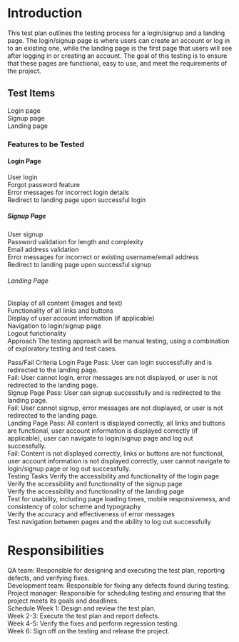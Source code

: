 <h1>Introduction</h1>
This test plan outlines the testing process for a login/signup and a landing page. The login/signup page is where users can create an account or log in to an existing one, while the landing page is the first page that users will see after logging in or creating an account. The goal of this testing is to ensure that these pages are functional, easy to use, and meet the requirements of the project.

<h2>Test Items</h2>
Login page<br>
Signup page<br>
Landing page<br>
<h3>Features to be Tested</h3>
<h4>Login Page</h4>
User login<br>
Forgot password feature<br>
Error messages for incorrect login details<br>
Redirect to landing page upon successful login<br>
<h5>Signup Page</h5>
User signup<br>
Password validation for length and complexity<br>
Email address validation<br>
Error messages for incorrect or existing username/email address<br>
Redirect to landing page upon successful signup<br>
<h6>Landing Page</h6>
Display of all content (images and text)<br>
Functionality of all links and buttons<br>
Display of user account information (if applicable)<br>
Navigation to login/signup page<br>
Logout functionality<br>
<h7>Approach</h7>
The testing approach will be manual testing, using a combination of exploratory testing and test cases.

Pass/Fail Criteria
<h8>Login Page</h8>
Pass: User can login successfully and is redirected to the landing page.<br>
Fail: User cannot login, error messages are not displayed, or user is not redirected to the landing page.<br>
<h9>Signup Page</h9>
Pass: User can signup successfully and is redirected to the landing page.<br>
Fail: User cannot signup, error messages are not displayed, or user is not redirected to the landing page.<br>
<h10>Landing Page</h10>
Pass: All content is displayed correctly, all links and buttons are functional, user account information is displayed correctly (if applicable), user can navigate to login/signup page and log out successfully.<br>
Fail: Content is not displayed correctly, links or buttons are not functional, user account information is not displayed correctly, user cannot navigate to login/signup page or log out successfully.<br>
<h11>Testing Tasks</h11>
Verify the accessibility and functionality of the login page<br>
Verify the accessibility and functionality of the signup page<br>
Verify the accessibility and functionality of the landing page<br>
Test for usability, including page loading times, mobile responsiveness, and consistency of color scheme and typography<br>
Verify the accuracy and effectiveness of error messages<br>
Test navigation between pages and the ability to log out successfully<br>
<h1>Responsibilities</h1>
QA team: Responsible for designing and executing the test plan, reporting defects, and verifying fixes.<br>
Development team: Responsible for fixing any defects found during testing.<br>
Project manager: Responsible for scheduling testing and ensuring that the project meets its goals and deadlines.<br>
<h13>Schedule</h13>
Week 1: Design and review the test plan.<br>
Week 2-3: Execute the test plan and report defects.<br>
Week 4-5: Verify the fixes and perform regression testing.<br>
Week 6: Sign off on the testing and release the project.<br>
